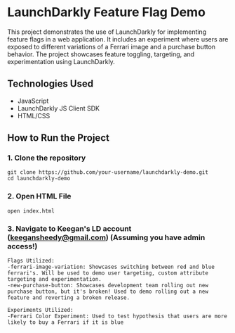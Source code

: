 # LaunchDarkly Feature Flag Demo

This project demonstrates the use of LaunchDarkly for implementing feature flags in a web application. It includes an experiment where users are exposed to different variations of a Ferrari image and a purchase button behavior. The project showcases feature toggling, targeting, and experimentation using LaunchDarkly.

## Technologies Used
- JavaScript
- LaunchDarkly JS Client SDK
- HTML/CSS

## How to Run the Project

### 1. Clone the repository
   ```
   git clone https://github.com/your-username/launchdarkly-demo.git
   cd launchdarkly-demo
   ```

### 2. Open HTML File
   ```
   open index.html
   ```

### 3. Navigate to Keegan's LD account (keegansheedy@gmail.com) (Assuming you have admin access!)
   ```
   Flags Utilized:
   -ferrari-image-variation: Showcases switching between red and blue ferrari's. Will be used to demo user targeting, custom attribute targeting and experimentation. 
   -new-purchase-button: Showcases development team rolling out new purchase button, but it's broken! Used to demo rolling out a new feature and reverting a broken release.  

   Experiments Utilized:
   -Ferrari Color Experiment: Used to test hypothesis that users are more likely to buy a Ferrari if it is blue
   ```